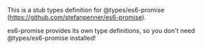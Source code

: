 This is a stub types definition for @types/es6-promise (https://github.com/stefanpenner/es6-promise).

es6-promise provides its own type definitions, so you don't need @types/es6-promise installed!